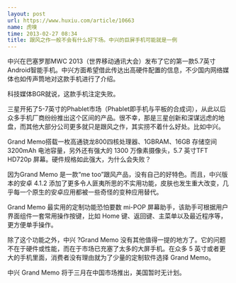 ```yaml
---
layout: post
url: https://www.huxiu.com/article/10663
name: 虎嗅
time: 2013-02-27 08:34
title: 跟风之作一般不会有什么好下场。中兴的巨屏手机可能就是一例
---
```

中兴在巴塞罗那MWC 2013（世界移动通讯大会）发布了它的第一款5.7英寸Android智能手机。中兴方面希望借此传达出高硬件配置的信息，不少国内网络媒体也如传声筒地对这款手机进行了介绍。

科技媒体BGR就说，这款手机注定失败。

三星开拓了5-7英寸的Phablet市场（Phablet即手机与平板的合成词），从此以后众多手机厂商纷纷推出这个区间的产品。很不幸，那是三星创新和深谋远虑的地盘，而其他大部分公司更多就只是跟风之作，其实捞不着什么好处。比如中兴。

Grand Memo搭载一枚高通骁龙800四核处理器、1GBRAM、16GB 存储空间3200mAh 电池容量，另外还有强大的 1300 万像素摄像头，5.7 英寸TFT HD720p 屏幕。硬件规格如此强大，为什么会失败？

因为Grand Memo 是一款“me too”跟风产品，没有自己的好特色。而且，中兴版本的安卓 4.1.2 添加了更多令人匪夷所思的不实用功能，皮肤也发生重大改变，几乎每一个原生的安卓应用都被一些奇怪的变种应用替代。

Grand Memo 最实用的定制功能恐怕要数 mi-POP 屏幕助手，该助手可根据用户界面组件一套常用操作按键，比如 Home 键、返回键、主菜单以及最近程序等，更方便单手操作。

除了这个功能之外，中兴 ?Grand Memo 没有其他值得一提的地方了。它的问题不在于硬件或性能，而在于市场已充塞了太多的大屏手机。在众多 5 英寸或者更大的手机里面，消费者没有理由就为了少量的定制软件选择 Grand Memo。

中兴 Grand Memo 将于三月在中国市场推出，美国暂时无计划。

